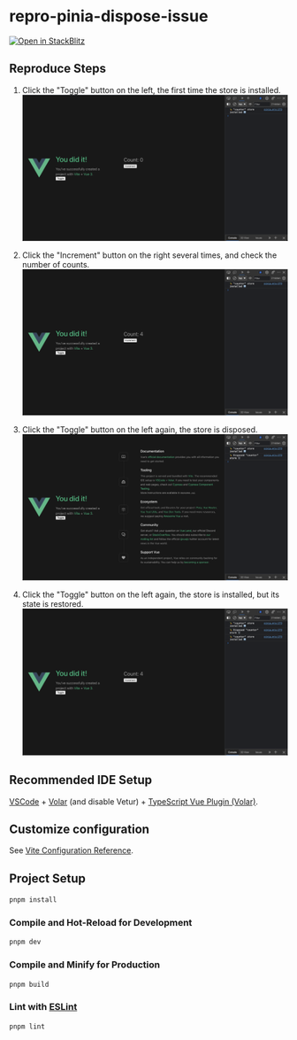 # repro-pinia-dispose-issue

[![Open in StackBlitz](https://developer.stackblitz.com/img/open_in_stackblitz.svg)](https://stackblitz.com/github/DevilTea/repro-pinia-dispose-issue)

## Reproduce Steps

1. Click the "Toggle" button on the left, the first time the store is installed.
![](./screenshots/1.png)

1. Click the "Increment" button on the right several times, and check the number of counts.
![](./screenshots/2.png)

1. Click the "Toggle" button on the left again, the store is disposed.
![](./screenshots/3.png)

1. Click the "Toggle" button on the left again, the store is installed, but its state is restored.
![](./screenshots/4.png)

## Recommended IDE Setup

[VSCode](https://code.visualstudio.com/) + [Volar](https://marketplace.visualstudio.com/items?itemName=Vue.volar) (and disable Vetur) + [TypeScript Vue Plugin (Volar)](https://marketplace.visualstudio.com/items?itemName=Vue.vscode-typescript-vue-plugin).

## Customize configuration

See [Vite Configuration Reference](https://vitejs.dev/config/).

## Project Setup

```sh
pnpm install
```

### Compile and Hot-Reload for Development

```sh
pnpm dev
```

### Compile and Minify for Production

```sh
pnpm build
```

### Lint with [ESLint](https://eslint.org/)

```sh
pnpm lint
```

